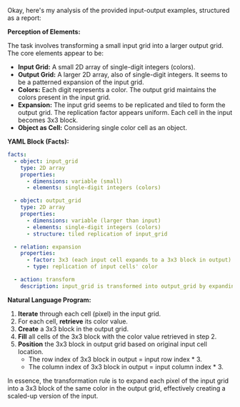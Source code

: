 Okay, here's my analysis of the provided input-output examples, structured as a report:

**Perception of Elements:**

The task involves transforming a small input grid into a larger output grid. The core elements appear to be:

*   **Input Grid:** A small 2D array of single-digit integers (colors).
*   **Output Grid:** A larger 2D array, also of single-digit integers.  It seems to be a patterned expansion of the input grid.
*   **Colors:** Each digit represents a color. The output grid maintains the colors present in the input grid.
*   **Expansion:** The input grid seems to be replicated and tiled to form the output grid. The replication factor appears uniform. Each cell in the input becomes 3x3 block.
* **Object as Cell:** Considering single color cell as an object.

**YAML Block (Facts):**


```yaml
facts:
  - object: input_grid
    type: 2D array
    properties:
      - dimensions: variable (small)
      - elements: single-digit integers (colors)

  - object: output_grid
    type: 2D array
    properties:
      - dimensions: variable (larger than input)
      - elements: single-digit integers (colors)
      - structure: tiled replication of input_grid

  - relation: expansion
    properties:
      - factor: 3x3 (each input cell expands to a 3x3 block in output)
      - type: replication of input cells' color

  - action: transform
    description: input_grid is transformed into output_grid by expanding each cell into a 3x3 block of the same color.
```


**Natural Language Program:**

1.  **Iterate** through each cell (pixel) in the input grid.
2.  For each cell, **retrieve** its color value.
3.  **Create** a 3x3 block in the output grid.
4.  **Fill** all cells of the 3x3 block with the color value retrieved in step 2.
5.  **Position** the 3x3 block in output grid based on original input cell location.
    *   The row index of 3x3 block in output = input row index \* 3.
    *   The column index of 3x3 block in output = input column index \* 3.

In essence, the transformation rule is to expand each pixel of the input grid into a 3x3 block of the same color in the output grid, effectively creating a scaled-up version of the input.
